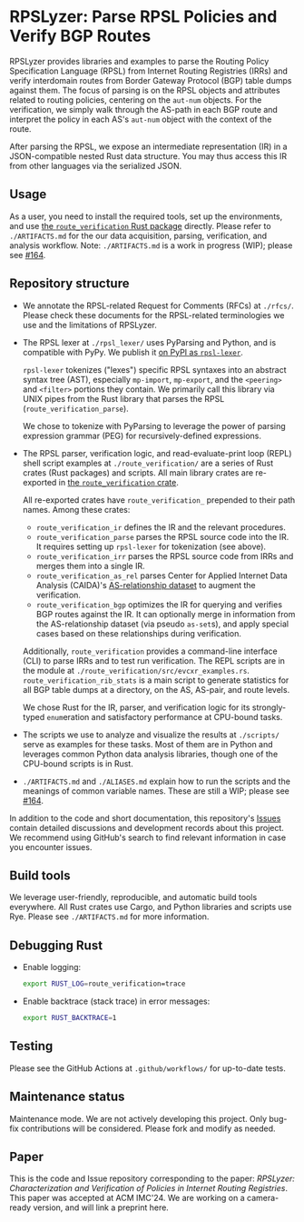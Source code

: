# RPSLyzer: Parse RPSL Policies and Verify BGP Routes

RPSLyzer provides libraries and examples to
parse the Routing Policy Specification Language (RPSL)
from Internet Routing Registries (IRRs)
and verify interdomain routes from Border Gateway Protocol (BGP)
table dumps against them.
The focus of parsing is on the RPSL objects and attributes related to
routing policies, centering on the `aut-num` objects.
For the verification,
we simply walk through the AS-path in each BGP route and
interpret the policy in each AS's `aut-num` object with the context of
the route.

After parsing the RPSL, we expose an intermediate representation (IR)
in a JSON-compatible nested Rust data structure.
You may thus access this IR from other languages via the serialized JSON.

## Usage

As a user, you need to install the required tools, set up the environments,
and use [the `route_verification` Rust package][docs_route_verification]
directly.
Please refer to `./ARTIFACTS.md` for the our data acquisition, parsing,
verification, and analysis workflow.
Note: `./ARTIFACTS.md` is a work in progress (WIP);
please see [#164][issue164].

## Repository structure

- We annotate the RPSL-related Request for Comments (RFCs) at `./rfcs/`.
    Please check these documents for the RPSL-related terminologies we use and
    the limitations of RPSLyzer.

- The RPSL lexer at `./rpsl_lexer/` uses PyParsing and Python,
    and is compatible with PyPy.
    We publish it
    [on PyPI as `rpsl-lexer`](https://pypi.org/project/rpsl-lexer/).

    `rpsl-lexer` tokenizes ("lexes")
    specific RPSL syntaxes into an abstract syntax tree (AST),
    especially `mp-import`, `mp-export`,
    and the `<peering>` and `<filter>` portions they contain.
    We primarily call this library via UNIX pipes from the Rust library that
    parses the RPSL (`route_verification_parse`).

    We chose to tokenize with PyParsing to leverage the power of
    parsing expression grammar (PEG) for recursively-defined expressions.

- The RPSL parser, verification logic, and read-evaluate-print loop (REPL)
    shell script examples at `./route_verification/` are a series of
    Rust crates (Rust packages) and scripts.
    All main library crates are re-exported in
    [the `route_verification` crate][docs_route_verification].

    All re-exported crates have `route_verification_` prepended to
    their path names. Among these crates:

    - `route_verification_ir` defines the IR and the relevant procedures.
    - `route_verification_parse` parses the RPSL source code into the IR.
        It requires setting up `rpsl-lexer` for tokenization (see above).
    - `route_verification_irr` parses the RPSL source code from IRRs and
        merges them into a single IR.
    - `route_verification_as_rel` parses Center for
        Applied Internet Data Analysis (CAIDA)'s
        [AS-relationship
        dataset](https://data.caida.org/datasets/2013-asrank-data-supplement/)
        to augment the verification.
    - `route_verification_bgp` optimizes the IR for querying and
        verifies BGP routes against the IR.
        It can optionally merge in information from
        the AS-relationship dataset (via pseudo `as-set`s),
        and apply special cases based on
        these relationships during verification.

    Additionally, `route_verification` provides a command-line interface (CLI)
    to parse IRRs and to test run verification.
    The REPL scripts are in
    the module at `./route_verification/src/evcxr_examples.rs`.
    `route_verification_rib_stats` is a main script to generate statistics for
    all BGP table dumps at a directory, on the AS, AS-pair, and route levels.

    We chose Rust for the IR, parser,
    and verification logic for its strongly-typed `enum`eration and
    satisfactory performance at CPU-bound tasks.

- The scripts we use to analyze and
    visualize the results at `./scripts/` serve as examples for these tasks.
    Most of them are in Python and
    leverages common Python data analysis libraries,
    though one of the CPU-bound scripts is in Rust.

- `./ARTIFACTS.md` and `./ALIASES.md` explain how to run the scripts and
    the meanings of common variable names.
    These are still a WIP; please see [#164][issue164].

In addition to the code and short documentation,
this repository's
[Issues](https://github.com/SichangHe/internet_route_verification/issues)
contain detailed discussions and development records about this project.
We recommend using GitHub's search to find relevant information in
case you encounter issues.

## Build tools

We leverage user-friendly, reproducible, and automatic build tools everywhere.
All Rust crates use Cargo,
and Python libraries and scripts use Rye. Please see `./ARTIFACTS.md` for
more information.

## Debugging Rust

- Enable logging:

    ```sh
    export RUST_LOG=route_verification=trace
    ```

- Enable backtrace (stack trace) in error messages:

    ```sh
    export RUST_BACKTRACE=1
    ```

## Testing

Please see the GitHub Actions at `.github/workflows/` for up-to-date tests.

## Maintenance status

Maintenance mode. We are not actively developing this project.
Only bug-fix contributions will be considered.
Please fork and modify as needed.

## Paper

This is the code and Issue repository corresponding to the paper: *RPSLyzer:
Characterization and Verification of Policies in Internet Routing Registries*.
This paper was accepted at ACM IMC'24.
We are working on a camera-ready version, and will link a preprint here.

[docs_route_verification]: https://docs.rs/route_verification/latest/route_verification/
[issue164]: https://github.com/SichangHe/internet_route_verification/pull/164
